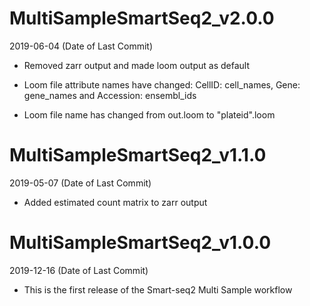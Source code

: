 # MultiSampleSmartSeq2_v2.0.0

2019-06-04 (Date of Last Commit)
* Removed zarr output and made loom output as default

* Loom file attribute names have changed: CellID: cell_names, Gene: gene_names and Accession: ensembl_ids

* Loom file name has changed from out.loom to "plateid".loom

# MultiSampleSmartSeq2_v1.1.0

2019-05-07 (Date of Last Commit)
* Added estimated count matrix to zarr output

# MultiSampleSmartSeq2_v1.0.0

2019-12-16 (Date of Last Commit)

* This is the first release of the Smart-seq2 Multi Sample workflow
